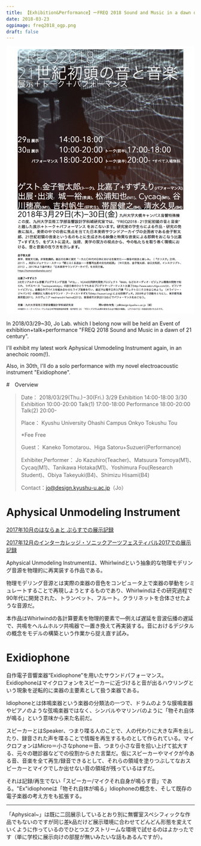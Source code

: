 ```yaml
---
title: 【Exhibition&Performance】ーFREQ 2018 Sound and Music in a dawn of 21 century―
date: 2018-03-23
ogpimage: freq2018_ogp.png
draft: false
---
```




![](freq2018.png)

In 2018/03/29~30, Jo Lab. which I belong now will be held an Event of exhibition+talk+performance "FREQ 2018 Sound and Music in a dawn of 21 century".

I'll exhibit my latest work Aphysical Unmodeling Instrument again, in an anechoic room(!).

Also, in 30th, I'll do a solo performance with my novel electroacoustic instrument "Exidiophone".

<!--more-->

#　Overview

> Date：
> 2018/03/29(Thu.)−30(Fri.) 
> 3/29 Exhibition 14:00-18:00
> 3/30 Exhibition 10:00-20:00 
> Talk(1) 17:00-18:00 
> Performance 18:00-20:00 
> Talk(2) 20:00- 
>
> Place：
> Kyushu University Ohashi Campus Onkyo Tokushu Tou
>
> *Fee Free
>
> Guest：
> Kaneko Tomotarou、Higa Satoru+Suzueri(Performance)
>
> Exhibiter,Performer：
> Jo Kazuhiro(Teacher)、Matsuura Tomoya(M1)、Cycaq(M1)、Tanikawa Hotaka(M1)、Yoshimura Fou(Research Student)、Obiya Takeyuki(B4)、Shimizu Hisami(B4) 
>
> Contact：jo@design.kyushu-u.ac.jp（Jo）
>

# Aphysical Unmodeling Instrument

[2017年10月のはならぁと ぷらすでの展示記録](/works/aphysica_hanarart)

[2017年12月のインターカレッジ・ソニックアーツフェスティバル2017での展示記録](/works/aphysical_icsaf2017)

Aphysical Unmodeling Instrumentは、Whirlwindという抽象的な物理モデリング音源を物理的に再実装する作品である。

物理モデリング音源とは実際の楽器の音色をコンピュータ上で楽器の挙動をシミュレートすることで再現しようとするものであり、Whirlwindはその研究過程で90年代に開発された、トランペット、フルート。クラリネットを合体させたような音源だ。

本作品はWhirlwindの各計算要素を物理的要素で―例えば遅延を音波伝播の遅延で、共鳴をヘルムホルツ共鳴器で―置き換えて再実装する。音におけるデジタルの概念をモデルの構築という作業から捉え直す試み。

# Exidiophone

自作電子音響楽器“Exidiophone”を用いたサウンドパフォーマンス。Exidiophoneはマイクロフォンをスピーカーに近づけると音が出るハウリングという現象を逆転的に楽器の主要素として扱う楽器である。

Idiophoneとは体鳴楽器という楽器の分類法の一つで、ドラムのような膜鳴楽器やピアノのような弦鳴楽器ではなく、シンバルやマリンバのように「物それ自体が鳴る」という意味から来た名前だ。

スピーカーとはSpeaker、つまり喋る人のことで、人の代わりに大きな声を出したり、録音された声を喋ることで情報を再生するものとして作られている。マイクロフォンはMicro＝小さなphone＝音、つまり小さな音を拾い上げて拡大する、元々の聴診器などでの役割からきた言葉だ。仮にスピーカーやマイクが今ある音、音楽を全て再生/録音できるとして、それらの領域を塗りつぶしてなおスピーカーとマイクでしか出せない音の領域が残っているはずだ。

それは記録/再生でない「スピーカー/マイクそれ自身が鳴らす音」である。"Ex"idiophoneは「物それ自体が鳴る」Idiophoneの概念を、そして既存の電子楽器の考え方をも拡張する。



---

「Aphysical~」は既に二回展示しているとおり別に無響室スペシフィックな作品でもないのですが同じ差k品だけど展示環境に合わせてどんどん形態を変えていくように作っているのでひとつエクストリームな環境で試せるのはよかったです（単に学校に展示向けの部屋が無いみたいな話もあるんですが）。
